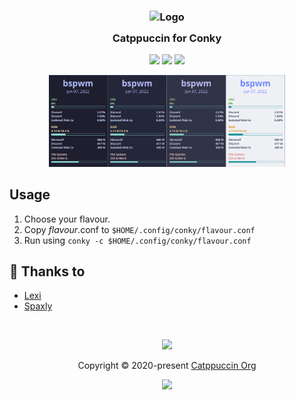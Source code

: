 <h3 align="center">
	<img src="https://raw.githubusercontent.com/catppuccin/catppuccin/dev/assets/logos/exports/1544x1544_circle.png" width="100" alt="Logo"/><br/>
	<img src="https://raw.githubusercontent.com/catppuccin/catppuccin/dev/assets/misc/transparent.png" height="30" width="0px"/>
	Catppuccin for Conky
	<img src="https://raw.githubusercontent.com/catppuccin/catppuccin/dev/assets/misc/transparent.png" height="30" width="0px"/>
</h3>

<p align="center">
    <a href="https://github.com/catppuccin/conky/stargazers"><img src="https://img.shields.io/github/stars/catppuccin/conky?colorA=1e1e28&colorB=c9cbff&style=for-the-badge&logo=starship style=for-the-badge"></a>
    <a href="https://github.com/catppuccin/conky/issues"><img src="https://img.shields.io/github/issues/catppuccin/conky?colorA=1e1e28&colorB=f7be95&style=for-the-badge"></a>
    <a href="https://github.com/catppuccin/conky/contributors"><img src="https://img.shields.io/github/contributors/catppuccin/conky?colorA=1e1e28&colorB=b1e1a6&style=for-the-badge"></a>
</p>

<p align="center">
	<img src="assets/preview.png" width=75%>
</p>

## Usage

1. Choose your flavour.
2. Copy *flavour*.conf to `$HOME/.config/conky/flavour.conf`
3. Run using `conky -c $HOME/.config/conky/flavour.conf`

## 💝 Thanks to

-   [Lexi](https://github.com/ShyyLexi)
-	[Spaxly](https://github.com/Spaxly)

&nbsp;

<p align="center"><img src="https://raw.githubusercontent.com/catppuccin/catppuccin/dev/assets/footers/gray0_ctp_on_line.svg?sanitize=true" /></p>
<p align="center">Copyright &copy; 2020-present <a href="https://github.com/catppuccin" target="_blank">Catppuccin Org</a>
<p align="center"><a href="https://github.com/catppuccin/catppuccin/blob/main/LICENSE"><img src="https://img.shields.io/static/v1.svg?style=for-the-badge&label=License&message=MIT&logoColor=d9e0ee&colorA=302d41&colorB=c9cbff"/></a></p>
